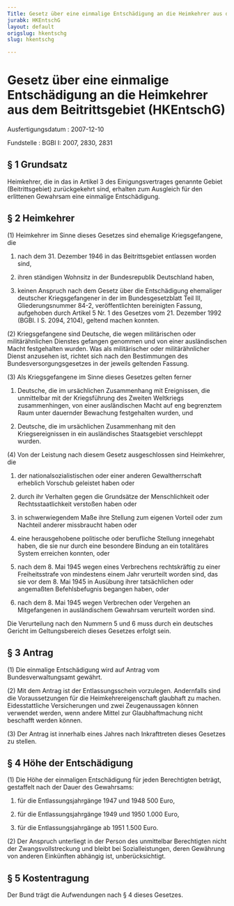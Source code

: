 ```yaml
---
Title: Gesetz über eine einmalige Entschädigung an die Heimkehrer aus dem Beitrittsgebiet
jurabk: HKEntschG
layout: default
origslug: hkentschg
slug: hkentschg

---
```


# Gesetz über eine einmalige Entschädigung an die Heimkehrer aus dem Beitrittsgebiet (HKEntschG)

Ausfertigungsdatum
:   2007-12-10

Fundstelle
:   BGBl I: 2007, 2830, 2831


## § 1 Grundsatz

Heimkehrer, die in das in Artikel 3 des Einigungsvertrages genannte
Gebiet (Beitrittsgebiet) zurückgekehrt sind, erhalten zum Ausgleich
für den erlittenen Gewahrsam eine einmalige Entschädigung.


## § 2 Heimkehrer

(1) Heimkehrer im Sinne dieses Gesetzes sind ehemalige
Kriegsgefangene, die

1.  nach dem 31. Dezember 1946 in das Beitrittsgebiet entlassen worden
    sind,


2.  ihren ständigen Wohnsitz in der Bundesrepublik Deutschland haben,


3.  keinen Anspruch nach dem Gesetz über die Entschädigung ehemaliger
    deutscher Kriegsgefangener in der im Bundesgesetzblatt Teil III,
    Gliederungsnummer 84-2, veröffentlichten bereinigten Fassung,
    aufgehoben durch Artikel 5 Nr. 1 des Gesetzes vom 21. Dezember 1992
    (BGBl. I S. 2094, 2104), geltend machen konnten.




(2) Kriegsgefangene sind Deutsche, die wegen militärischen oder
militärähnlichen Dienstes gefangen genommen und von einer
ausländischen Macht festgehalten wurden. Was als militärischer oder
militärähnlicher Dienst anzusehen ist, richtet sich nach den
Bestimmungen des Bundesversorgungsgesetzes in der jeweils geltenden
Fassung.

(3) Als Kriegsgefangene im Sinne dieses Gesetzes gelten ferner

1.  Deutsche, die im ursächlichen Zusammenhang mit Ereignissen, die
    unmittelbar mit der Kriegsführung des Zweiten Weltkriegs
    zusammenhingen, von einer ausländischen Macht auf eng begrenztem Raum
    unter dauernder Bewachung festgehalten wurden, und


2.  Deutsche, die im ursächlichen Zusammenhang mit den Kriegsereignissen
    in ein ausländisches Staatsgebiet verschleppt wurden.




(4) Von der Leistung nach diesem Gesetz ausgeschlossen sind
Heimkehrer, die

1.  der nationalsozialistischen oder einer anderen Gewaltherrschaft
    erheblich Vorschub geleistet haben oder


2.  durch ihr Verhalten gegen die Grundsätze der Menschlichkeit oder
    Rechtsstaatlichkeit verstoßen haben oder


3.  in schwerwiegendem Maße ihre Stellung zum eigenen Vorteil oder zum
    Nachteil anderer missbraucht haben oder


4.  eine herausgehobene politische oder berufliche Stellung innegehabt
    haben, die sie nur durch eine besondere Bindung an ein totalitäres
    System erreichen konnten, oder


5.  nach dem 8. Mai 1945 wegen eines Verbrechens rechtskräftig zu einer
    Freiheitsstrafe von mindestens einem Jahr verurteilt worden sind, das
    sie vor dem 8. Mai 1945 in Ausübung ihrer tatsächlichen oder
    angemaßten Befehlsbefugnis begangen haben, oder


6.  nach dem 8. Mai 1945 wegen Verbrechen oder Vergehen an Mitgefangenen
    in ausländischem Gewahrsam verurteilt worden sind.



Die Verurteilung nach den Nummern 5 und 6 muss durch ein deutsches
Gericht im Geltungsbereich dieses Gesetzes erfolgt sein.


## § 3 Antrag

(1) Die einmalige Entschädigung wird auf Antrag vom
Bundesverwaltungsamt gewährt.

(2) Mit dem Antrag ist der Entlassungsschein vorzulegen. Andernfalls
sind die Voraussetzungen für die Heimkehrereigenschaft glaubhaft zu
machen. Eidesstattliche Versicherungen und zwei Zeugenaussagen können
verwendet werden, wenn andere Mittel zur Glaubhaftmachung nicht
beschafft werden können.

(3) Der Antrag ist innerhalb eines Jahres nach Inkrafttreten dieses
Gesetzes zu stellen.


## § 4 Höhe der Entschädigung

(1) Die Höhe der einmaligen Entschädigung für jeden Berechtigten
beträgt, gestaffelt nach der Dauer des Gewahrsams:

1.  für die Entlassungsjahrgänge
    1947 und 1948
    500 Euro,


2.  für die Entlassungsjahrgänge
    1949 und 1950
    1\.000 Euro,


3.  für die Entlassungsjahrgänge
    ab 1951
    1\.500 Euro.




(2) Der Anspruch unterliegt in der Person des unmittelbar Berechtigten
nicht der Zwangsvollstreckung und bleibt bei Sozialleistungen, deren
Gewährung von anderen Einkünften abhängig ist, unberücksichtigt.


## § 5 Kostentragung

Der Bund trägt die Aufwendungen nach § 4 dieses Gesetzes.

